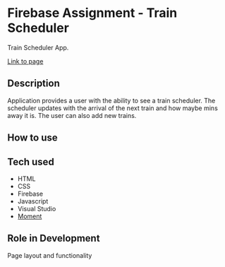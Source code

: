 # Firebase Assignment - Train Scheduler

Train Scheduler App.

[Link to page](https://reekamaharaj.github.io/TrainScheduler/)

## Description
Application provides a user with the ability to see a train scheduler. The scheduler updates with the arrival of the next train and how maybe mins away it is. The user can also add new trains.

## How to use


## Tech used
- HTML
- CSS
- Firebase
- Javascript
- Visual Studio
- [Moment](https://www.npmjs.com/package/moment)

## Role in Development
Page layout and functionality

